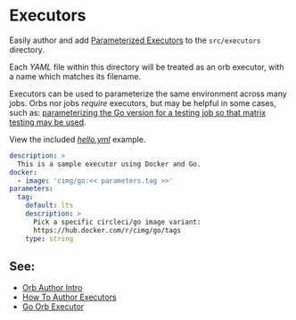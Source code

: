 # Executors

Easily author and add [Parameterized Executors](https://circleci.com/docs/2.0/reusing-config/#executors) to the `src/executors` directory.

Each _YAML_ file within this directory will be treated as an orb executor, with a name which matches its filename.

Executors can be used to parameterize the same environment across many jobs. Orbs nor jobs _require_ executors, but may be helpful in some cases, such as: [parameterizing the Go version for a testing job so that matrix testing may be used](https://circleci.com/orbs/registry/orb/circleci/go#usage-run_matrix_testing).

View the included _[hello.yml](./hello.yml)_ example.


```yaml
description: >
  This is a sample executor using Docker and Go.
docker:
  - image: 'cimg/go:<< parameters.tag >>'
parameters:
  tag:
    default: lts
    description: >
      Pick a specific circleci/go image variant:
      https://hub.docker.com/r/cimg/go/tags
    type: string
```

## See:
 - [Orb Author Intro](https://circleci.com/docs/2.0/orb-author-intro/#section=configuration)
 - [How To Author Executors](https://circleci.com/docs/2.0/reusing-config/#authoring-reusable-executors)
 - [Go Orb Executor](https://github.com/CircleCI-Public/go-orb/blob/master/src/executors/default.yml)